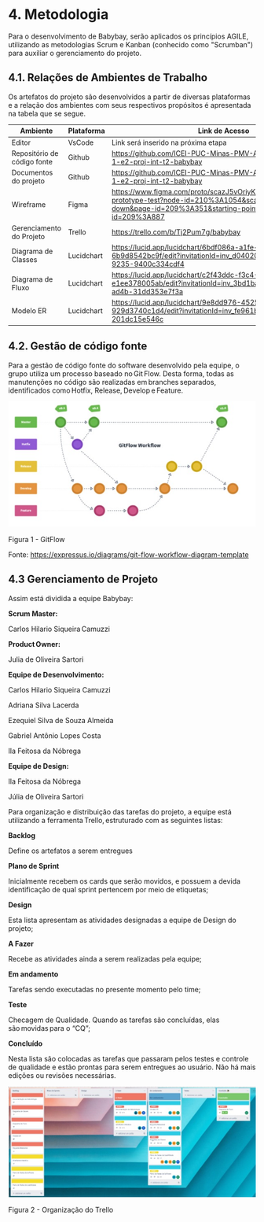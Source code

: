 # 4. Metodologia

Para o desenvolvimento de Babybay, serão aplicados os princípios AGILE, utilizando as metodologias Scrum e Kanban (conhecido como "Scrumban") para auxiliar o gerenciamento do projeto. 

 
## 4.1. Relações de Ambientes de Trabalho

Os artefatos do projeto são desenvolvidos a partir de diversas plataformas e a relação dos ambientes com seus respectivos propósitos é apresentada na tabela que se segue.   

Ambiente | Plataforma | Link de Acesso
---|---|---
Editor | VsCode | Link será inserido na próxima etapa
Repositório de código fonte | Github | https://github.com/ICEI-PUC-Minas-PMV-ADS/pmv-ads-2022-1-e2-proj-int-t2-babybay
Documentos do projeto | Github | https://github.com/ICEI-PUC-Minas-PMV-ADS/pmv-ads-2022-1-e2-proj-int-t2-babybay
Wireframe | Figma | https://www.figma.com/proto/scazJ5vOriyKBWCL3boRgJ/babybay-prototype-test?node-id=210%3A1054&scaling=scale-down&page-id=209%3A351&starting-point-node-id=209%3A887
Gerenciamento do Projeto | Trello | https://trello.com/b/Tj2Pum7g/babybay
Diagrama de Classes | Lucidchart | https://lucid.app/lucidchart/6bdf086a-a1fe-496e-aaea-6b9d8542bc9f/edit?invitationId=inv_d040201c-5621-4f14-9235-9400c334cdf4
Diagrama de Fluxo | Lucidchart | https://lucid.app/lucidchart/c2f43ddc-f3c4-4995-90a1-e1ee378005ab/edit?invitationId=inv_3bd1ba27-5c4d-49a0-ad4b-31dd353e7f3a
Modelo ER | Lucidchart | https://lucid.app/lucidchart/9e8dd976-4525-4798-bea9-929d3740c1d4/edit?invitationId=inv_fe961b99-ee0a-4cf1-878b-201dc15e546c


## 4.2. Gestão de código fonte

Para a gestão de código fonte do software desenvolvido pela equipe, o grupo utiliza um processo baseado no Git Flow. Desta forma, todas as manutenções no código são realizadas em branches separados, identificados como Hotfix, Release, Develop e Feature. 
 
![gitflow](https://github.com/ICEI-PUC-Minas-PMV-ADS/pmv-ads-2022-1-e2-proj-int-t2-babybay/blob/main/image-readme/gitflow.jpeg)
 
Figura 1 - GitFlow 

Fonte: https://expressus.io/diagrams/git-flow-workflow-diagram-template 


## 4.3 Gerenciamento de Projeto

Assim está dividida a equipe Babybay: 

<b> Scrum Master:  </b>

Carlos Hilario Siqueira Camuzzi  

<b> Product Owner:   </b>

Julia de Oliveira Sartori 

<b> Equipe de Desenvolvimento:  </b>

Carlos Hilario Siqueira Camuzzi 

Adriana Silva Lacerda  

Ezequiel Silva de Souza Almeida 

Gabriel Antônio Lopes Costa 

Ila Feitosa da Nóbrega 

<b> Equipe de Design:  </b>

Ila Feitosa da Nóbrega 

Júlia de Oliveira Sartori 

Para organização e distribuição das tarefas do projeto, a equipe está utilizando a ferramenta Trello, estruturado com as seguintes listas:  

<b> Backlog </b> 

Define os artefatos a serem entregues 

<b> Plano de Sprint </b>

Inicialmente recebem os cards que serão movidos, e possuem a devida identificação de qual sprint pertencem por meio de etiquetas; 

<b> Design </b>

Esta lista apresentam as atividades designadas a equipe de Design do projeto; 

<b> A Fazer </b>

Recebe as atividades ainda a serem realizadas pela equipe; 

<b> Em andamento </b>

Tarefas sendo executadas no presente momento pelo time; 

<b> Teste </b>

Checagem de Qualidade. Quando as tarefas são concluídas, elas são movidas para o “CQ”;   

<b> Concluído </b>

Nesta lista são colocadas as tarefas que passaram pelos testes e controle de qualidade e estão prontas para serem entregues ao usuário. Não há mais edições ou revisões necessárias. 

 ![trello](https://github.com/ICEI-PUC-Minas-PMV-ADS/pmv-ads-2022-1-e2-proj-int-t2-babybay/blob/main/image-readme/trello.jpeg)

Figura 2 - Organização do Trello 

 

